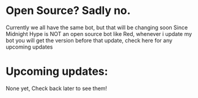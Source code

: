 # Open Source? Sadly no.
Currently we all have the same bot, but that will be changing soon
Since Midnight Hype is NOT an open source bot like Red, whenever i update my bot
you will get the version before that update, check here for any upcoming updates
# Upcoming updates: 
None yet, Check back later to see them!
